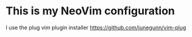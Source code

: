 # This is my  NeoVim  configuration 
I use the plug vim plugin installer
https://github.com/junegunn/vim-plug

